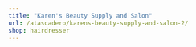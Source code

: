 ```yaml
---
title: "Karen's Beauty Supply and Salon"
url: /atascadero/karens-beauty-supply-and-salon-2/
shop: hairdresser
---
```

